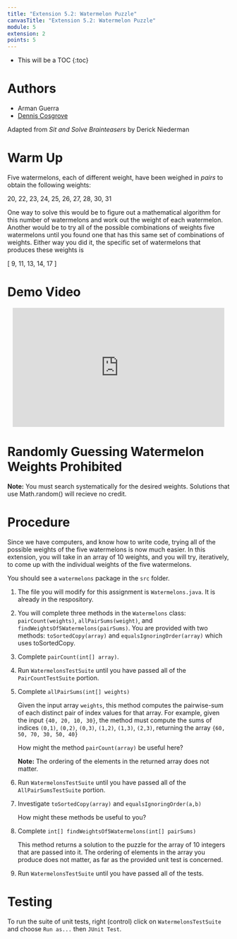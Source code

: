 ```yaml
---
title: "Extension 5.2: Watermelon Puzzle"
canvasTitle: "Extension 5.2: Watermelon Puzzle"
module: 5
extension: 2
points: 5
---
```

* This will be a TOC
{:toc}

# Authors
- Arman Guerra
- [Dennis Cosgrove](http://www.cs.wustl.edu/~cosgroved/)

Adapted from *Sit and Solve Brainteasers* by Derick Niederman

# Warm Up

Five watermelons, each of different weight, have been weighed in *pairs*
to obtain the following weights:

20, 22, 23, 24, 25, 26, 27, 28, 30, 31

One way to solve this would be to figure out a mathematical algorithm for this number of watermelons and work out the weight of each watermelon. 
Another would be to try all of the possible combinations of weights five watermelons until you found one that has this same set of combinations of weights.
Either way you did it, the specific set of watermelons that produces these weights is

 [ 9, 11, 13, 14, 17 ]

# Demo Video

<center><iframe width="480" height="270" src="https://www.youtube.com/embed/EwZQ1Mux1L0?rel=0" frameborder="0" allowfullscreen></iframe></center>

# Randomly Guessing Watermelon Weights Prohibited

**Note:** You must search systematically for the desired weights.  Solutions that use Math.random() will recieve no credit.

# Procedure
Since we have computers, and know how to write code, trying all of the possible weights of the five watermelons is now much easier. In this extension, 
you will take in an array of 10 weights, and you will try, iteratively, to come up with the individual weights of the five watermelons.

You should see a `watermelons` package in the `src` folder.

1. The file you will modify for this assignment is `Watermelons.java`.  It is already in the respository.

2. You will complete three methods in the `Watermelons` class: `pairCount(weights)`, `allPairSums(weight)`, and `findWeightsOf5Watermelons(pairSums)`.  You are provided with two methods: `toSortedCopy(array)` and `equalsIgnoringOrder(array)` which uses toSortedCopy.

3. Complete `pairCount(int[] array)`.

4. Run `WatermelonsTestSuite` until you have passed all of the `PairCountTestSuite` portion.

5. Complete `allPairSums(int[] weights)`

	Given the input array	`weights`, this method computes the pairwise-sum of each distinct
pair of index values for that array.  For example, given the
input `{40, 20, 10, 30}`, the method must compute the sums of
indices `(0,1)`, `(0,2)`, `(0,3)`, `(1,2)`, `(1,3)`, `(2,3)`, returning the array `{60, 50, 70, 30, 50, 40}`

	How might the method `pairCount(array)` be useful here?

	**Note:** The ordering of the elements in the returned array does not matter.

6. Run `WatermelonsTestSuite` until you have passed all of the `AllPairSumsTestSuite` portion.

7. Investigate `toSortedCopy(array)` and `equalsIgnoringOrder(a,b)`

	How might these methods be useful to you?

8. Complete `int[] findWeightsOf5Watermelons(int[] pairSums)`

	This method returns a solution to the puzzle for the array of 10 integers that are passed into it. The ordering of elements in the array you produce does not matter, as far as the provided unit test is concerned. 

9. Run `WatermelonsTestSuite` until you have passed all of the tests.

# Testing

To run the suite of unit tests, right (control) click on `WatermelonsTestSuite` and choose `Run as...` then `JUnit Test`.  


